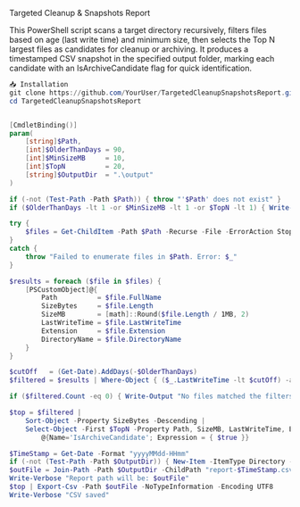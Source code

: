 Targeted Cleanup & Snapshots Report

This PowerShell script scans a target directory recursively, filters files based on age (last write time) and minimum size, then selects the Top N largest files as candidates for cleanup or archiving.
It produces a timestamped CSV snapshot in the specified output folder, marking each candidate with an IsArchiveCandidate flag for quick identification.

```powershell
📥 Installation
git clone https://github.com/YourUser/TargetedCleanupSnapshotsReport.git
cd TargetedCleanupSnapshotsReport
```

```powershell

[CmdletBinding()]
param(
    [string]$Path,
    [int]$OlderThanDays = 90,
    [int]$MinSizeMB     = 10,
    [int]$TopN          = 20,
    [string]$OutputDir  = ".\output"
)

if (-not (Test-Path -Path $Path)) { throw "'$Path' does not exist" }
if ($OlderThanDays -lt 1 -or $MinSizeMB -lt 1 -or $TopN -lt 1) { Write-Error "OlderThanDays, MinSizeMB, and TopN must be positive" -ErrorAction Stop }

try {
    $files = Get-ChildItem -Path $Path -Recurse -File -ErrorAction Stop
}
catch {
    throw "Failed to enumerate files in $Path. Error: $_"
}

$results = foreach ($file in $files) {
    [PSCustomObject]@{
        Path          = $file.FullName
        SizeBytes     = $file.Length
        SizeMB        = [math]::Round($file.Length / 1MB, 2)
        LastWriteTime = $file.LastWriteTime
        Extension     = $file.Extension
        DirectoryName = $file.DirectoryName
    }
}

$cutOff   = (Get-Date).AddDays(-$OlderThanDays)
$filtered = $results | Where-Object { ($_.LastWriteTime -lt $cutOff) -and ($_.SizeMB -ge $MinSizeMB) }

if ($filtered.Count -eq 0) { Write-Output "No files matched the filters - exiting"; exit 1 }

$top = $filtered |
    Sort-Object -Property SizeBytes -Descending |
    Select-Object -First $TopN -Property Path, SizeMB, LastWriteTime, Extension, DirectoryName,
        @{Name='IsArchiveCandidate'; Expression = { $true }}

$TimeStamp = Get-Date -Format "yyyyMMdd-HHmm"
if (-not (Test-Path -Path $OutputDir)) { New-Item -ItemType Directory -Path $OutputDir | Out-Null }
$outFile = Join-Path -Path $OutputDir -ChildPath "report-$TimeStamp.csv"
Write-Verbose "Report path will be: $outFile"
$top | Export-Csv -Path $outFile -NoTypeInformation -Encoding UTF8
Write-Verbose "CSV saved"
```

